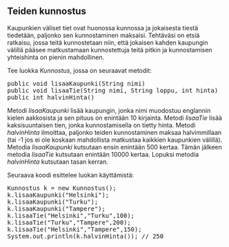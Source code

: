 ## Teiden kunnostus ##

Kaupunkien väliset tiet ovat huonossa kunnossa ja jokaisesta tiestä tiedetään, paljonko sen kunnostaminen maksaisi. Tehtäväsi on etsiä ratkaisu, jossa teitä kunnostetaan niin, että jokaisen kahden kaupungin välillä pääsee matkustamaan kunnostettuja teitä pitkin ja kunnostamisen yhteishinta on pienin mahdollinen.

Tee luokka <em>Kunnostus</em>, jossa on seuraavat metodit:

<pre>public void lisaaKaupunki(String nimi)
public void lisaaTie(String nimi, String loppu, int hinta)
public int halvinHinta()</pre>

Metodi <em>lisaaKaupunki</em> lisää kaupungin, jonka nimi muodostuu englannin kielen aakkosista ja sen pituus on enintään 10 kirjainta. Metodi <em>lisaaTie</em> lisää kaksisuuntaisen tien, jonka kunnostamisella on tietty hinta. Metodi <em>halvinHinta</em> ilmoittaa, paljonko teiden kunnostaminen maksaa halvimmillaan (tai -1 jos ei ole koskaan mahdollista matkustaa kaikkien kaupunkien välillä).
Metodia <em>lisaaKaupunki</em> kutsutaan ensin enintään 500 kertaa. Tämän jälkeen metodia <em>lisaaTie</em> kutsutaan enintään 10000 kertaa. Lopuksi metodia <em>halvinHinta</em> kutsutaan tasan kerran.

Seuraava koodi esittelee luokan käyttämistä:

<pre>Kunnostus k = new Kunnostus();
k.lisaaKaupunki("Helsinki");
k.lisaaKaupunki("Turku");
k.lisaaKaupunki("Tampere");
k.lisaaTie("Helsinki","Turku",100);
k.lisaaTie("Turku","Tampere",200);
k.lisaaTie("Helsinki","Tampere",150);
System.out.println(k.halvinHinta()); // 250</pre>
